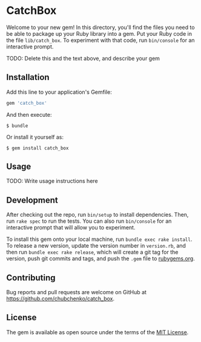 # CatchBox

Welcome to your new gem! In this directory, you'll find the files you need to be able to package up your Ruby library into a gem. Put your Ruby code in the file `lib/catch_box`. To experiment with that code, run `bin/console` for an interactive prompt.

TODO: Delete this and the text above, and describe your gem

## Installation

Add this line to your application's Gemfile:

```ruby
gem 'catch_box'
```

And then execute:

    $ bundle

Or install it yourself as:

    $ gem install catch_box

## Usage

TODO: Write usage instructions here

## Development

After checking out the repo, run `bin/setup` to install dependencies. Then, run `rake spec` to run the tests. You can also run `bin/console` for an interactive prompt that will allow you to experiment.

To install this gem onto your local machine, run `bundle exec rake install`. To release a new version, update the version number in `version.rb`, and then run `bundle exec rake release`, which will create a git tag for the version, push git commits and tags, and push the `.gem` file to [rubygems.org](https://rubygems.org).

## Contributing

Bug reports and pull requests are welcome on GitHub at https://github.com/chubchenko/catch_box.

## License

The gem is available as open source under the terms of the [MIT License](https://opensource.org/licenses/MIT).
